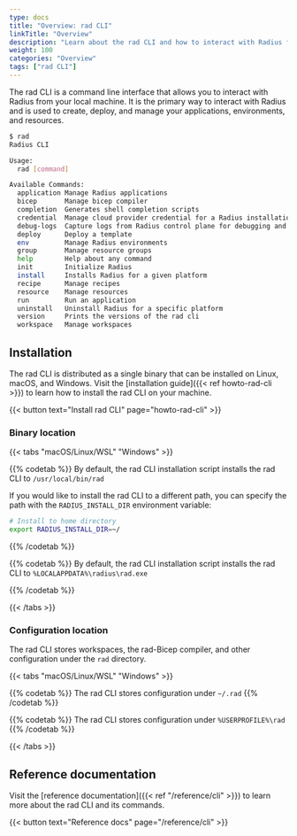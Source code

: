 ```yaml
---
type: docs
title: "Overview: rad CLI"
linkTitle: "Overview"
description: "Learn about the rad CLI and how to interact with Radius from your local machine"
weight: 100
categories: "Overview"
tags: ["rad CLI"]
---
```


The rad CLI is a command line interface that allows you to interact with Radius from your local machine. It is the primary way to interact with Radius and is used to create, deploy, and manage your applications, environments, and resources.

```bash
$ rad
Radius CLI

Usage:
  rad [command]

Available Commands:
  application Manage Radius applications
  bicep       Manage bicep compiler
  completion  Generates shell completion scripts
  credential  Manage cloud provider credential for a Radius installation.
  debug-logs  Capture logs from Radius control plane for debugging and diagnostics.
  deploy      Deploy a template
  env         Manage Radius environments
  group       Manage resource groups
  help        Help about any command
  init        Initialize Radius
  install     Installs Radius for a given platform
  recipe      Manage recipes
  resource    Manage resources
  run         Run an application
  uninstall   Uninstall Radius for a specific platform
  version     Prints the versions of the rad cli
  workspace   Manage workspaces
```

## Installation

The rad CLI is distributed as a single binary that can be installed on Linux, macOS, and Windows. Visit the [installation guide]({{< ref howto-rad-cli >}}) to learn how to install the rad CLI on your machine.

{{< button text="Install rad CLI" page="howto-rad-cli" >}}

### Binary location

{{< tabs "macOS/Linux/WSL" "Windows" >}}

{{% codetab %}}
By default, the rad CLI installation script installs the rad CLI to `/usr/local/bin/rad`

If you would like to install the rad CLI to a different path, you can specify the path with the `RADIUS_INSTALL_DIR` environment variable:

```bash
# Install to home directory
export RADIUS_INSTALL_DIR=~/
```

{{% /codetab %}}

{{% codetab %}}
By default, the rad CLI installation script installs the rad CLI to `%LOCALAPPDATA%\radius\rad.exe`

{{% /codetab %}}
    
{{< /tabs >}}

### Configuration location

The rad CLI stores workspaces, the rad-Bicep compiler, and other configuration under the `rad` directory.

{{< tabs "macOS/Linux/WSL" "Windows" >}}

{{% codetab %}}
The rad CLI stores configuration under `~/.rad`
{{% /codetab %}}

{{% codetab %}}
The rad CLI stores configuration under `%USERPROFILE%\rad`
{{% /codetab %}}
    
{{< /tabs >}}


## Reference documentation

Visit the [reference documentation]({{< ref "/reference/cli" >}}) to learn more about the rad CLI and its commands.

{{< button text="Reference docs" page="/reference/cli" >}}
